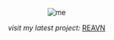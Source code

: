 <p align="center"> 
  <img src="https://github.com/user-attachments/assets/8290d465-d1c2-4770-b5f6-c1b133a18b1a" alt="me"> 
</p> 

<p align="center"> 
  <i> visit my latest project: </i> 
  <a href="https://polyglotparrot.github.io/jump/" target="_blank" rel="noopener noreferrer">REAVN</a> 
</p>





























  




